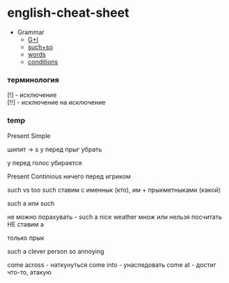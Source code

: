 # english-cheat-sheet


- Grammar
  - [G+I](g+i.md)
  - [such+so](such+so.md)
  - [words](words.md)
  - [conditions](conditions.md)
  
### терминология 
[!] - исключение \
[!!] - исключение на исключение 

### temp 
Present Simple 

шипит -> s
y перед прыг убрать 

у перед голос убирается

Present Continious
ничего перед игриком


such vs too 
such ставим с именнык (кто), им + прыкметныками (какой)
 
such a или such
 
не можно порахувать - such a nice weather 
множ или нельзя посчитать НЕ ставим а

только прык

such a clever person 
so annoying
 
come across - наткунуться
come into - унаследовать 
come at - достиг что-то, атакую 
 
 
 
